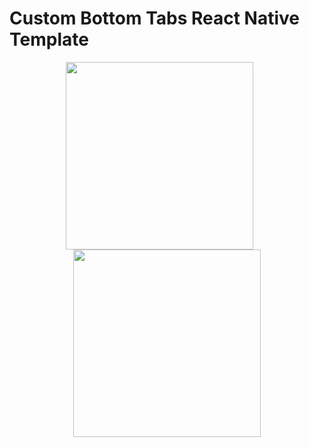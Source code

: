 # Custom Bottom Tabs React Native Template



<p align="center" float="left">
 <img align="center" src="https://user-images.githubusercontent.com/58156196/155007192-32f309ee-1055-4e39-bb10-3568030bdcc7.png" width="300" />
 <img width="20" />
 <img align="center" src="https://user-images.githubusercontent.com/58156196/155007195-1ca07e0e-46a4-45c2-8054-e980743e9e59.png" width="300" />
</p>
